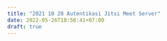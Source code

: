 ```yaml
---
title: "2021 10 28 Autentikasi Jitsi Meet Server"
date: 2022-05-26T18:58:41+07:00
draft: true
---
```


